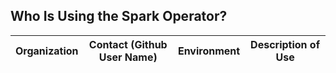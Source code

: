 ## Who Is Using the Spark Operator?

| Organization | Contact (Github User Name) | Environment | Description of Use |
| ------------- | ------------- | ------------- | ------------- |
